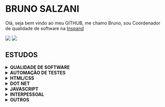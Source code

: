 # BRUNO SALZANI
Olá, seja bem vindo ao meu GITHUB, me chamo Bruno, sou Coordenador de qualidade de software na [Inspand](https://www.linkedin.com/company/inspandeducacao/mycompany/)



<div> 
 <a href="https://www.linkedin.com/in/brunosalzani" target="_blank"><img src="https://img.shields.io/badge/-LinkedIn-%230077B5?style=for-the-badge&logo=linkedin&logoColor=white" target="_blank"></a> 
  <a href = "mailto:brunosalzani@hotmail.com"><img src="https://img.shields.io/badge/-Gmail-%23333?style=for-the-badge&logo=gmail&logoColor=white" target="_blank"></a> 
</div>

## ESTUDOS
<details><summary><b>QUALIDADE DE SOFTWARE</b></summary>

1. [FUNDAMENTOS QUALITY ASSURANCE: TESTPLAN E BOAS PRÁTICAS](https://cursos.alura.com.br/user/bruno-salzani/course/qa-fundamentos/certificate) <br />
1. [QUALITY ASSURANCE: PLANO DE TESTES E GESTÃO DE BUGS](https://cursos.alura.com.br/certificate/2c8eaa73-b5c0-413c-93de-5457fbab3ef6) <br />
1. [BDD: BEHAVIOR DRIVEN DEVELOPMENT COM CUCUMBER](https://cursos.alura.com.br/certificate/b1956ef4-b9e1-4820-ba40-e2d1163e9068) <br />

  
</details>

<details><summary><b>AUTOMAÇÃO DE TESTES</b></summary>

1. [TESTES EM .NET: TESTES DE INTERFACE USANDO SELENIUM](https://cursos.alura.com.br/certificate/bruno-salzani/testes-net-testes-interface-selenium) <br />
1. [SELENIUM: TESTES AUTOMATIZADOS DE ACEITAÇÃO EM .NET](https://cursos.alura.com.br/certificate/bruno-salzani/selenium-em-dotnet) <br />
1. [SELENIUM WEBDRIVER E C# PARTE 1: TESTES DA SUA WEB APP](https://cursos.alura.com.br/certificate/bruno-salzani/selenium-csharp-webdriver) <br />
  
</details>

<details><summary><b>HTML/CSS</b></summary>

1. [HTML5 E CSS3 I: SUAS PRIMEIRAS PÁGINAS DA WEB](https://cursos.alura.com.br/user/bruno-salzani/course/introducao-html-css/certificate) <br />
1. [HTML5 E CSS3 II: TURBINANDO AS SUAS PÁGINAS](https://cursos.alura.com.br/user/bruno-salzani/course/avancando-html-css/certificate) <br />
1. [HTML5 E CSS3 PARTE 1: CRIE UMA PÁGINA DA WEB](https://cursos.alura.com.br/user/bruno-salzani/course/html5-css3-primeiros-passos/certificate) <br />
1. [HTML5 E CSS3 PARTE 2: POSICIONAMENTO, LISTAS E NAVEGAÇÃO](https://cursos.alura.com.br/user/bruno-salzani/course/html5-css3-posicionamento-listas-navegacao/certificate) <br />
1. [HTML5 E CSS3 PARTE 3: TRABALHANDO COM FORMULÁRIOS E TABELAS](https://cursos.alura.com.br/user/bruno-salzani/course/html5-css3-formularios-tabelas/certificate) <br />
1. [HTML5 E CSS3 PARTE 4: AVANÇANDO NO CSS](https://cursos.alura.com.br/user/bruno-salzani/course/html5-css3-avancando-css/certificate) <br />
1. [FLEXBOX: POSICIONE ELEMENTOS NA TELA](https://cursos.alura.com.br/user/bruno-salzani/course/posicione-elementos-com-flexbox/certificate) <br />
1. [ARQUITETURA CSS: DESCOMPLICANDO OS PROBLEMAS](https://cursos.alura.com.br/user/bruno-salzani/course/arquitetura-css/certificate) <br />
1. [WEB DESIGN RESPONSIVO: PÁGINAS QUE SE ADAPTAM DO MOBILE AO DESK](https://cursos.alura.com.br/user/bruno-salzani/course/web-design-responsivo/certificate) <br />
1. [LAYOUTS RESPONSIVOS: TRABALHANDO COM LAYOUTS MOBILE](https://cursos.alura.com.br/user/bruno-salzani/course/mobile-first-layouts-responsivos/certificate) <br />
1. [BOOTSTRAP 4: CRIANDO UMA LANDING PAGE RESPONSIVA](https://cursos.alura.com.br/user/bruno-salzani/course/bootstrap-landing-page/certificate) <br />
1. [BOOTSTRAP: CRIAÇÃO DE UMA SINGLE-PAGE RESPONSIVA](https://cursos.alura.com.br/user/bruno-salzani/course/bootstrap-criacao-single-page-responsiva/certificate) <br />
  
</details>

<details><summary><b>DOT NET</b></summary>

1. [C# PARTE 1: PRIMEIROS PASSOS](https://cursos.alura.com.br/user/bruno-salzani/course/csharp-parte-1-primeiros-passos/certificate) <br />
1. [C# PARTE 2: ENTENDENDO A ORIENTAÇÃO A OBJETOS](https://cursos.alura.com.br/user/bruno-salzani/course/csharp-parte-2-introducao-orientacao-objetos/certificate) <br />
1. [C# PARTE 3: ENTENDENDO HERANÇA E INTERFACE](https://cursos.alura.com.br/user/bruno-salzani/course/csharp-parte-3-heranca-interfaces-polimorfismo/certificate) <br />
1. [C# PARTE 4: ENTENDENDO EXCEÇÕES](https://cursos.alura.com.br/certificate/bruno-salzani/csharp-parte-4-excecoes) <br />
1. [C# PARTE 5: BIBLIOTECAS DLLS, DOCUMENTAÇÃO E USANDO O NUGET](https://cursos.alura.com.br/user/bruno-salzani/course/csharp-biblioteca-dll-documentacao-nuget/certificate) <br />
1. [C# PARTE 6: STRINGS, EXPRESSÕES REGULARES E A CLASSE OBJECT](https://cursos.alura.com.br/user/bruno-salzani/course/csharp-string-regex-object/certificate) <br />
1. [C# PARTE 7: ARRAY E TIPOS GENÉRICOS](https://cursos.alura.com.br/user/bruno-salzani/course/csharp-array-tipo-generico/certificate) <br />
1. [C# PARTE 8: LIST, LAMBDA, LINQ](https://cursos.alura.com.br/certificate/bruno-salzani/csharp-list-lambda-linq) <br />
1. [C# PARTE 9: ENTRADA E SAÍDA (I/O) COM STREAMS](https://cursos.alura.com.br/user/bruno-salzani/course/csharp-io/certificate) <br /> 
 
</details>

<details><summary><b>JAVASCRIPT</b></summary>
  
1. [FORMAÇÃO VUE.JS](https://cursos.alura.com.br/degree/certificate/b27389b5-9622-4515-b751-810c5b540e30)<br />
1. [JAVASCRIPT: PROGRAMANDO NA LINGUAGEM DA WEB](https://cursos.alura.com.br/user/bruno-salzani/course/javascript-programando-na-linguagem-web/certificate)<br />
1. [JAVASCRIPT: CONHECENDO O BROWSER E PADRÕES DE PROJETO](https://cursos.alura.com.br/user/bruno-salzani/course/javascript-es6-orientacao-a-objetos-parte-1/certificate)<br />
1. [NODE.JS PARTE 1: INOVANDO COM JAVASCRIPT NO BACKEND](https://cursos.alura.com.br/user/bruno-salzani/course/nodejs-fundamentos/certificate)<br />

</details>

<details><summary><b>INTERPESSOAL</b></summary>
  
1. [RELACIONAMENTO INTERPESSOAL: APRENDA A LIDAR MELHOR COM VOCÊ E COM O OUTRO](https://cursos.alura.com.br/user/bruno-salzani/course/relacionamento-pessoal/certificate) <br />
1. [LIDERANÇA: APRENDENDO SOBRE A MISSÃO E PROPÓSITO DE LIDERAR PESSOAS](https://cursos.alura.com.br/user/bruno-salzani/course/primeira-lideranca-aprendendo-liderar-pessoas/certificate) <br />
1. [DELEGAÇÃO DE TAREFAS: OBTENHA O MELHOR DO SEU TIME](https://cursos.alura.com.br/user/bruno-salzani/course/delegacao-de-tarefas/certificate) <br />

</details>

<details><summary><b>OUTROS</b></summary>
 
1. [PROGRAMADOR DE SISTEMAS](http://www1.intranet.sp.senac.br/senac_solution/pss/relatorios/certificados/NBASVIARAPIDA/mod29.cfm?CRYPTALGID=8a7656e2-cd47-11eb-9977-f7340aa3fd80&dt=2021-06-14-16.34.31.000000)<br /> 
1. [HTTP: ENTENDENDO A WEB POR BAIXO DOS PANOS](https://cursos.alura.com.br/user/bruno-salzani/course/http-fundamentos/certificate) <br />
1. [SCRUM: AGILIDADE EM SEU PROJETO](https://cursos.alura.com.br/user/bruno-salzani/course/agile-scrum/certificate) <br />
1. [EXCEL: DOMINE O EDITOR DE PLANILHAS](https://cursos.alura.com.br/user/bruno-salzani/course/excel-introducao/certificate) <br />
1. [EXCEL PROCV: LÓGICA BOOLEANA E BUSCA POR VALORES](https://cursos.alura.com.br/user/bruno-salzani/course/excel-procv/certificate) <br />
1. [FUNÇÕES COM EXCEL: OPERAÇÕES MATEMÁTICAS E FILTROS](https://cursos.alura.com.br/user/bruno-salzani/course/excel-funcoes/certificate)

</details>

